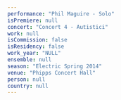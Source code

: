 ```yaml
---
performance: "Phil Maguire - Solo"
isPremiere: null
concert: "Concert 4 - Autistici"
work: null
isCommission: false
isResidency: false
work_year: "NULL"
ensemble: null
season: "Electric Spring 2014"
venue: "Phipps Concert Hall"
person: null
country: null
---
```


